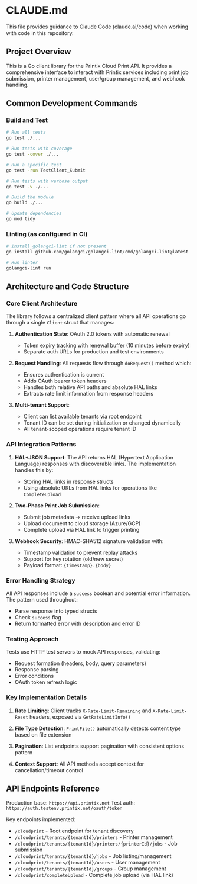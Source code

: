 # CLAUDE.md

This file provides guidance to Claude Code (claude.ai/code) when working with code in this repository.

## Project Overview

This is a Go client library for the Printix Cloud Print API. It provides a comprehensive interface to interact with Printix services including print job submission, printer management, user/group management, and webhook handling.

## Common Development Commands

### Build and Test
```bash
# Run all tests
go test ./...

# Run tests with coverage
go test -cover ./...

# Run a specific test
go test -run TestClient_Submit

# Run tests with verbose output
go test -v ./...

# Build the module
go build ./...

# Update dependencies
go mod tidy
```

### Linting (as configured in CI)
```bash
# Install golangci-lint if not present
go install github.com/golangci/golangci-lint/cmd/golangci-lint@latest

# Run linter
golangci-lint run
```

## Architecture and Code Structure

### Core Client Architecture

The library follows a centralized client pattern where all API operations go through a single `Client` struct that manages:

1. **Authentication State**: OAuth 2.0 tokens with automatic renewal
   - Token expiry tracking with renewal buffer (10 minutes before expiry)
   - Separate auth URLs for production and test environments
   
2. **Request Handling**: All requests flow through `doRequest()` method which:
   - Ensures authentication is current
   - Adds OAuth bearer token headers
   - Handles both relative API paths and absolute HAL links
   - Extracts rate limit information from response headers

3. **Multi-tenant Support**: 
   - Client can list available tenants via root endpoint
   - Tenant ID can be set during initialization or changed dynamically
   - All tenant-scoped operations require tenant ID

### API Integration Patterns

1. **HAL+JSON Support**: The API returns HAL (Hypertext Application Language) responses with discoverable links. The implementation handles this by:
   - Storing HAL links in response structs
   - Using absolute URLs from HAL links for operations like `CompleteUpload`

2. **Two-Phase Print Job Submission**:
   - Submit job metadata → receive upload links
   - Upload document to cloud storage (Azure/GCP)
   - Complete upload via HAL link to trigger printing

3. **Webhook Security**: HMAC-SHA512 signature validation with:
   - Timestamp validation to prevent replay attacks
   - Support for key rotation (old/new secret)
   - Payload format: `{timestamp}.{body}`

### Error Handling Strategy

All API responses include a `success` boolean and potential error information. The pattern used throughout:
- Parse response into typed structs
- Check `success` flag
- Return formatted error with description and error ID

### Testing Approach

Tests use HTTP test servers to mock API responses, validating:
- Request formation (headers, body, query parameters)
- Response parsing
- Error conditions
- OAuth token refresh logic

### Key Implementation Details

1. **Rate Limiting**: Client tracks `X-Rate-Limit-Remaining` and `X-Rate-Limit-Reset` headers, exposed via `GetRateLimitInfo()`

2. **File Type Detection**: `PrintFile()` automatically detects content type based on file extension

3. **Pagination**: List endpoints support pagination with consistent options pattern

4. **Context Support**: All API methods accept context for cancellation/timeout control

## API Endpoints Reference

Production base: `https://api.printix.net`
Test auth: `https://auth.testenv.printix.net/oauth/token`

Key endpoints implemented:
- `/cloudprint` - Root endpoint for tenant discovery
- `/cloudprint/tenants/{tenantId}/printers` - Printer management
- `/cloudprint/tenants/{tenantId}/printers/{printerId}/jobs` - Job submission
- `/cloudprint/tenants/{tenantId}/jobs` - Job listing/management
- `/cloudprint/tenants/{tenantId}/users` - User management
- `/cloudprint/tenants/{tenantId}/groups` - Group management
- `/cloudprint/completeUpload` - Complete job upload (via HAL link)